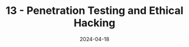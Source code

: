 ---
date: "2024-04-18"
title: "13 - Penetration Testing and Ethical Hacking"

course: "Systems Security"
semester: "Spring"
year: 2024
author: ""

slug: "PenTesting"
navbar_active_link: "lectures"

summary: |
  l00k m0m, 1'm 4 h4ck3r n0w

slides: "/slides/spring2024/PentestingS24.pdf"

has_page: false
---